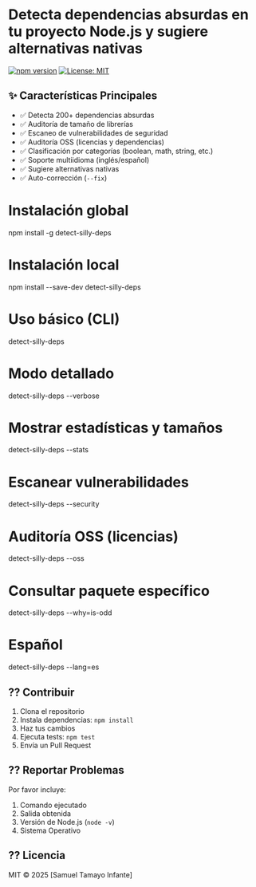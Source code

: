 # Detecta dependencias absurdas en tu proyecto Node.js y sugiere alternativas nativas

[![npm version](https://img.shields.io/npm/v/detect-silly-deps.svg)](https://www.npmjs.com/package/detect-silly-deps)
[![License: MIT](https://img.shields.io/badge/License-MIT-yellow.svg)](https://opensource.org/licenses/MIT)

## ✨ Características Principales
- ✅ Detecta 200+ dependencias absurdas
- ✅ Auditoría de tamaño de librerías
- ✅ Escaneo de vulnerabilidades de seguridad
- ✅ Auditoría OSS (licencias y dependencias)
- ✅ Clasificación por categorías (boolean, math, string, etc.)
- ✅ Soporte multiidioma (inglés/español)
- ✅ Sugiere alternativas nativas
- ✅ Auto-corrección (`--fix`)

# Instalación global
npm install -g detect-silly-deps

# Instalación local
npm install --save-dev detect-silly-deps

# Uso básico (CLI)
detect-silly-deps

# Modo detallado
detect-silly-deps --verbose

# Mostrar estadísticas y tamaños
detect-silly-deps --stats

# Escanear vulnerabilidades
detect-silly-deps --security

# Auditoría OSS (licencias)
detect-silly-deps --oss

# Consultar paquete específico
detect-silly-deps --why=is-odd

# Español
detect-silly-deps --lang=es

## ?? Contribuir
1. Clona el repositorio
2. Instala dependencias: `npm install`
3. Haz tus cambios
4. Ejecuta tests: `npm test`
5. Envía un Pull Request

## ?? Reportar Problemas
Por favor incluye:
1. Comando ejecutado
2. Salida obtenida
3. Versión de Node.js (`node -v`)
4. Sistema Operativo

## ?? Licencia
MIT © 2025 [Samuel Tamayo Infante]
